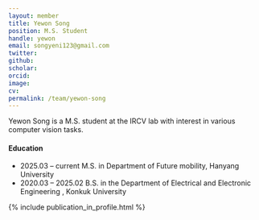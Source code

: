```yaml
---
layout: member
title: Yewon Song
position: M.S. Student
handle: yewon
email: songyeni123@gmail.com
twitter: 
github: 
scholar: 
orcid: 
image:
cv: 
permalink: /team/yewon-song
---
```


Yewon Song is a M.S. student at the IRCV lab with interest in various computer vision tasks.


#### Education

<ul class="chronological">
  <li><span>2025.03 – current</span> M.S. in Department of Future mobility, Hanyang University</li>
  <li><span>2020.03 – 2025.02</span> B.S. in the Department of Electrical and Electronic Engineering
, Konkuk University</li>
  
</ul>

{% include publication_in_profile.html %}
